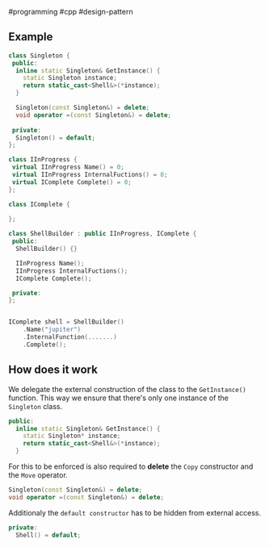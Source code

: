 #programming #cpp #design-pattern

## Example

```cpp
class Singleton {
 public:
  inline static Singleton& GetInstance() {
    static Singleton instance;
    return static_cast<Shell&>(*instance);
  }

  Singleton(const Singleton&) = delete;
  void operator =(const Singleton&) = delete;
  
 private:
  Singleton() = default;
};
```

```cpp
class IInProgress {
 virtual IInProgress Name() = 0;
 virtual IInProgress InternalFuctions() = 0;
 virtual IComplete Complete() = 0;
};
```

```cpp
class IComplete {
	
};
```

```cpp
class ShellBuilder : public IInProgress, IComplete {
 public:
  ShellBuilder() {}

  IInProgress Name();
  IInProgress InternalFuctions();
  IComplete Complete();

 private:
};
```

```cpp

IComplete shell = ShellBuilder()
	.Name("jupiter")
	.InternalFunction(.......)
	.Complete();

```

## How does it work

We delegate the external construction of the class to the `GetInstance()` function.
This way we ensure that there's only one instance of the `Singleton` class.

```cpp
public:
  inline static Singleton& GetInstance() {
    static Singleton* instance;
    return static_cast<Shell&>(*instance);
  }
```

For this to be enforced is also required to **delete** the `Copy` constructor and the `Move` operator. 
```cpp
Singleton(const Singleton&) = delete;
void operator =(const Singleton&) = delete;
```

Additionaly the `default constructor` has to be hidden from external access.
```cpp
private:
  Shell() = default;
```
